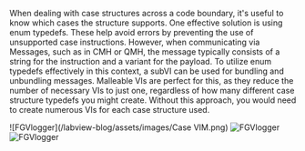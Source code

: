 When dealing with case structures across a code boundary, it's useful to know which cases the structure supports. One effective solution is using enum typedefs. These help avoid errors by preventing the use of unsupported case instructions. However, when communicating via Messages, such as in CMH or QMH, the message typically consists of a string for the instruction and a variant for the payload. To utilize enum typedefs effectively in this context, a subVI can be used for bundling and unbundling messages.
Malleable VIs are perfect for this, as they reduce the number of necessary VIs to just one, regardless of how many different case structure typedefs you might create.
Without this approach, you would need to create numerous VIs for each case structure used.

![FGVlogger](/labview-blog/assets/images/Case VIM.png)
![FGVlogger](/labview-blog/assets/images/BundleMessage.png)
![FGVlogger](/labview-blog/assets/images/UnbundleMessage.png)


